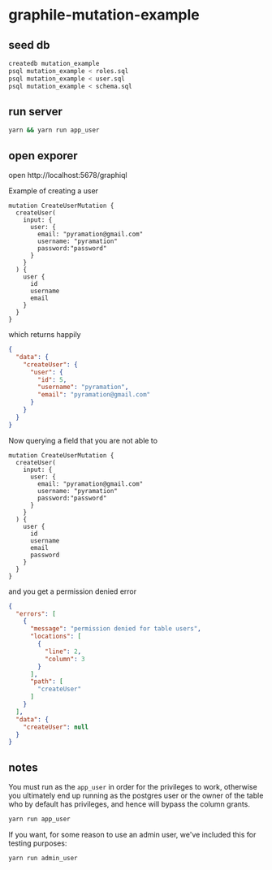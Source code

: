 # graphile-mutation-example

## seed db

```sh
createdb mutation_example
psql mutation_example < roles.sql
psql mutation_example < user.sql
psql mutation_example < schema.sql
```

## run server

```sh
yarn && yarn run app_user
```

## open exporer

open http://localhost:5678/graphiql

Example of creating a user

```gql
mutation CreateUserMutation {
  createUser(
    input: {
      user: {
        email: "pyramation@gmail.com"
        username: "pyramation"
        password:"password"
      }
    }
  ) {
    user {
      id
      username
      email 
    }
  }
}
```

which returns happily

```json
{
  "data": {
    "createUser": {
      "user": {
        "id": 5,
        "username": "pyramation",
        "email": "pyramation@gmail.com"
      }
    }
  }
}
```

Now querying a field that you are not able to

```gql
mutation CreateUserMutation {
  createUser(
    input: {
      user: {
        email: "pyramation@gmail.com"
        username: "pyramation"
        password:"password"
      }
    }
  ) {
    user {
      id
      username
      email 
      password
    }
  }
}
```

and you get a permission denied error

```json
{
  "errors": [
    {
      "message": "permission denied for table users",
      "locations": [
        {
          "line": 2,
          "column": 3
        }
      ],
      "path": [
        "createUser"
      ]
    }
  ],
  "data": {
    "createUser": null
  }
}
```

## notes

You must run as the `app_user` in order for the privileges to work, otherwise you ultimately end up running as the postgres user or the owner of the table who by default has privileges, and hence will bypass the column grants.

```sh
yarn run app_user
```

If you want, for some reason to use an admin user, we've included this for testing purposes:

```sh
yarn run admin_user
```
